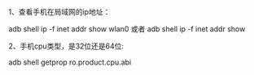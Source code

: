 
1、查看手机在局域网的ip地址：

adb shell ip -f inet addr show wlan0 或者 adb shell ip -f inet addr show

2、手机cpu类型，是32位还是64位:

adb shell getprop ro.product.cpu.abi 



